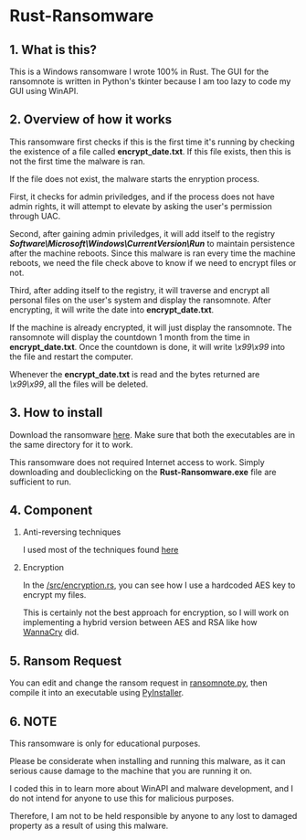 # Rust-Ransomware

## 1. What is this?


This is a Windows ransomware I wrote 100% in Rust. The GUI for the ransomnote is written in Python's tkinter because I am too lazy to code my GUI using WinAPI.


## 2. Overview of how it works


This ransomware first checks if this is the first time it's running by checking the existence of a file called **encrypt_date.txt**. If this file exists, then this is not the first time the malware is ran.


If the file does not exist, the malware starts the enryption process.


First, it checks for admin priviledges, and if the process does not have admin rights, it will attempt to elevate by asking the user's permission through UAC.


Second, after gaining admin priviledges, it will add itself to the registry ***Software\Microsoft\Windows\CurrentVersion\Run*** to maintain persistence after the machine reboots. Since this malware is ran every time the machine reboots, we need the file check above to know if we need to encrypt files or not.


Third, after adding itself to the registry, it will traverse and encrypt all personal files on the user's system and display the ransomnote. After encrypting, it will write the date into **encrypt_date.txt**.


If the machine is already encrypted, it will just display the ransomnote. The ransomnote will display the countdown 1 month from the time in  **encrypt_date.txt**. Once the countdown is done, it will write *\x99\x99* into the file and restart the computer.


Whenever the **encrypt_date.txt** is read and the bytes returned are *\x99\x99*, all the files will be deleted.


## 3. How to install


Download the ransomware [here](https://github.com/cdong1012/Rust-Ransomware/releases/tag/1.0). Make sure that both the executables are in the same directory for it to work.


This ransomware does not required Internet access to work. Simply downloading and doubleclicking on the **Rust-Ransomware.exe** file are sufficient to run.


## 4. Component


1. Anti-reversing techniques


    I used most of the techniques found [here](https://github.com/ReddyyZ/DeathRansom)


2. Encryption


    In the [/src/encryption.rs](https://github.com/cdong1012/Rust-Ransomware/blob/master/src/encryption.rs), you can see how I use a hardcoded AES key to encrypt my files. 


    This is certainly not the best approach for encryption, so I will work on implementing a hybrid version between AES and RSA like how [WannaCry](https://en.wikipedia.org/wiki/WannaCry_ransomware_attack) did.


## 5. Ransom Request


You can edit and change the ransom request in [ransomnote.py](https://github.com/cdong1012/Rust-Ransomware/blob/master/ransomnote.py), then compile it into an executable using [PyInstaller](https://www.pyinstaller.org/).


## 6. NOTE


This ransomware is only for educational purposes.


Please be considerate when installing and running this malware, as it can serious cause damage to the machine that you are running it on.


I coded this in to learn more about WinAPI and malware development, and I do not intend for anyone to use this for malicious purposes.


Therefore, I am not to be held responsible by anyone to any lost to damaged property as a result of using this malware.

